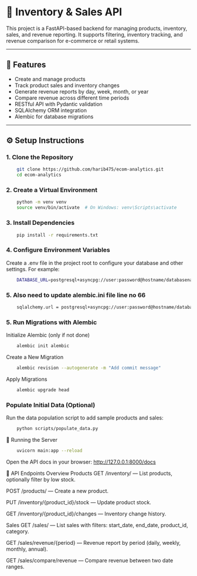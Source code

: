 # 🛒 Inventory & Sales API

This project is a FastAPI-based backend for managing products, inventory, sales, and revenue reporting. It supports filtering, inventory tracking, and revenue comparison for e-commerce or retail systems.

---

## 🚀 Features

- Create and manage products
- Track product sales and inventory changes
- Generate revenue reports by day, week, month, or year
- Compare revenue across different time periods
- RESTful API with Pydantic validation
- SQLAlchemy ORM integration
- Alembic for database migrations

---


## ⚙️ Setup Instructions

### 1. Clone the Repository

```bash
    git clone https://github.com/harib475/ecom-analytics.git
    cd ecom-analytics
```

### 2. Create a Virtual Environment
```bash
    python -m venv venv
    source venv/bin/activate  # On Windows: venv\Scripts\activate
```

### 3. Install Dependencies
```bash
    pip install -r requirements.txt
```

### 4. Configure Environment Variables
Create a .env file in the project root to configure your database and other settings. For example:
```bash
    DATABASE_URL=postgresql+asyncpg://user:password@hostname/databasename
```
### 5. Also need to update alembic.ini file line no 66
```bash
    sqlalchemy.url = postgresql+asyncpg://user:password@hostname/databasename
```

### 5. Run Migrations with Alembic
Initialize Alembic (only if not done)
```bash
    alembic init alembic
```

Create a New Migration
```bash
    alembic revision --autogenerate -m "Add commit message"
```

Apply Migrations
```bash
    alembic upgrade head
```


### Populate Initial Data (Optional)
Run the data population script to add sample products and sales:
```bash
    python scripts/populate_data.py
```

🚀 Running the Server
```bash
    uvicorn main:app --reload
```
Open the API docs in your browser:
http://127.0.0.1:8000/docs


📘 API Endpoints Overview
Products
GET /inventory/ — List products, optionally filter by low stock.

POST /products/ — Create a new product.

PUT /inventory/{product_id}/stock — Update product stock.

GET /inventory/{product_id}/changes — Inventory change history.

Sales
GET /sales/ — List sales with filters: start_date, end_date, product_id, category.

GET /sales/revenue/{period} — Revenue report by period (daily, weekly, monthly, annual).

GET /sales/compare/revenue — Compare revenue between two date ranges.

